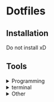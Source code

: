 # Dotfiles

## Installation

Do not install xD

## Tools

<details>
<summary>Programming</summary>

- NodeJS
- Typescript
- Rust

</details>

<details>
<summary>terminal</summary>

- tmux
- git
- npm
- yarn
- cargo
- create-react-app
- glow
- heroku
- prettier
- zoxide

</details>

<details>
<summary>Other</summary>

- docker
- docker-compose
- mongodb
- postgreSQL
- Vim (Plug, Pathogen)

</details>
